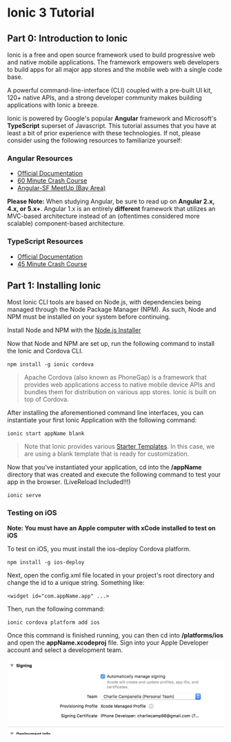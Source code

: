 # Ionic 3 Tutorial

## Part 0: Introduction to Ionic

Ionic is a free and open source framework used to build progressive web and native mobile applications.
The framework empowers web developers to build apps for all major app stores and the mobile web with a single code base.

A powerful command-line-interface (CLI) coupled with a pre-built UI kit, 120+ native APIs, and a strong developer community makes building applications with Ionic a breeze.

Ionic is powered by Google's popular **Angular** framework and Microsoft's **TypeScript** superset of Javascript. This tutorial assumes that you have at least a bit of prior experience with these technologies. If not, please consider using the following resources to familiarize yourself:

### Angular Resources

* [Official Documentation](https://angular.io/docs)
* [60 Minute Crash Course](https://www.youtube.com/watch?v=KhzGSHNhnbI&t=54s)
* [Angular-SF MeetUp (Bay Area)](https://www.meetup.com/Angular-SF/)

**Please Note:** When studying Angular, be sure to read up on **Angular 2.x, 4.x, or 5.x+**. Angular 1.x is an entirely **different** framework that utilizes an MVC-based architecture instead of an (oftentimes considered more scalable) component-based architecture.

### TypeScript Resources

* [Official Documentation](https://www.typescriptlang.org/)
* [45 Minute Crash Course](https://www.youtube.com/watch?v=rAy_3SIqT-E)

## Part 1: Installing Ionic

Most Ionic CLI tools are based on Node.js, with dependencies being managed through the Node Package Manager (NPM). As such, Node and NPM must be installed on your system before continuing.

Install Node and NPM with the [Node.js Installer](https://nodejs.org/en/)

Now that Node and NPM are set up, run the following command to install the Ionic and Cordova CLI.

```
npm install -g ionic cordova
```

> Apache Cordova (also known as PhoneGap) is a framework that provides web applications access to native mobile device APIs and bundles them for distribution on various app stores. Ionic is built on top of Cordova.

After installing the aforementioned command line interfaces, you can instantiate your first Ionic Application with the following command:

```
ionic start appName blank
```

> Note that Ionic provides various [Starter Templates](https://ionicframework.com/docs/cli/starters.html). In this case, we are using a blank template that is ready for customization.

Now that you've instantiated your application, cd into the **/appName** directory that was created and execute the following command to test your app in the browser. (LiveReload Included!!!)

```
ionic serve
```

### Testing on iOS

**Note: You must have an Apple computer with xCode installed to test on iOS**

To test on iOS, you must install the ios-deploy Cordova platform.

```
npm install -g ios-deploy
```

Next, open the config.xml file located in your project's root directory and change the **<widget>** id to a unique string. Something like:

```
<widget id="com.appName.app" ...>
```

Then, run the following command:

```
ionic cordova platform add ios
```

Once this command is finished running, you can then cd into **/platforms/ios** and open the **appName.xcodeproj** file. Sign into your Apple Developer account and select a development team.

![alt text](img/xcode.png)
